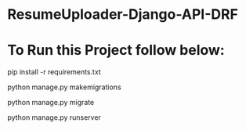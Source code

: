 # ResumeUploader-Django-API-DRF
# To Run this Project follow below:
pip install -r requirements.txt

python manage.py makemigrations

python manage.py migrate

python manage.py runserver
